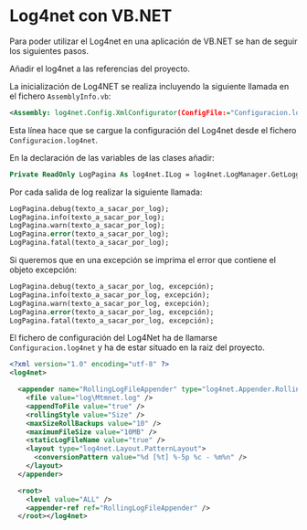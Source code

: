 # Log4net con VB.NET

Para poder utilizar el Log4net en una aplicación de VB.NET se han de seguir los siguientes pasos.

Añadir el log4net a las referencias del proyecto.

La inicialización de Log4NET se realiza incluyendo la siguiente llamada en el fichero `AssemblyInfo.vb`:

``` xml
<Assembly: log4net.Config.XmlConfigurator(ConfigFile:="Configuracion.log4net", Watch:=True)>
```


Esta línea hace que se cargue la configuración del Log4net desde el fichero `Configuracion.log4net`.

En la declaración de las variables de las clases añadir:

``` vb
Private ReadOnly LogPagina As log4net.ILog = log4net.LogManager.GetLogger(System.Reflection.MethodBase.GetCurrentMethod().DeclaringType)
```




Por cada salida de log realizar la siguiente llamada:

``` vb
LogPagina.debug(texto_a_sacar_por_log);
LogPagina.info(texto_a_sacar_por_log);
LogPagina.warn(texto_a_sacar_por_log);
LogPagina.error(texto_a_sacar_por_log);
LogPagina.fatal(texto_a_sacar_por_log);
```


Si queremos que en una excepción se imprima el error que contiene el objeto excepción:

``` vb
LogPagina.debug(texto_a_sacar_por_log, excepción);
LogPagina.info(texto_a_sacar_por_log, excepción);
LogPagina.warn(texto_a_sacar_por_log, excepción);
LogPagina.error(texto_a_sacar_por_log, excepción);
LogPagina.fatal(texto_a_sacar_por_log, excepción);
```


El fichero de configuración del Log4Net ha de llamarse `Configuracion.log4net` y ha de estar situado en la raiz del proyecto.

``` xml
<?xml version="1.0" encoding="utf-8" ?>
<log4net>

  <appender name="RollingLogFileAppender" type="log4net.Appender.RollingFileAppender">
    <file value="log\Mtmnet.log" />
    <appendToFile value="true" />
    <rollingStyle value="Size" />
    <maxSizeRollBackups value="10" />
    <maximumFileSize value="10MB" />
    <staticLogFileName value="true" />
    <layout type="log4net.Layout.PatternLayout">
      <conversionPattern value="%d [%t] %-5p %c - %m%n" />
    </layout>
  </appender>

  <root>
    <level value="ALL" />
    <appender-ref ref="RollingLogFileAppender" />
  </root></log4net>
```

